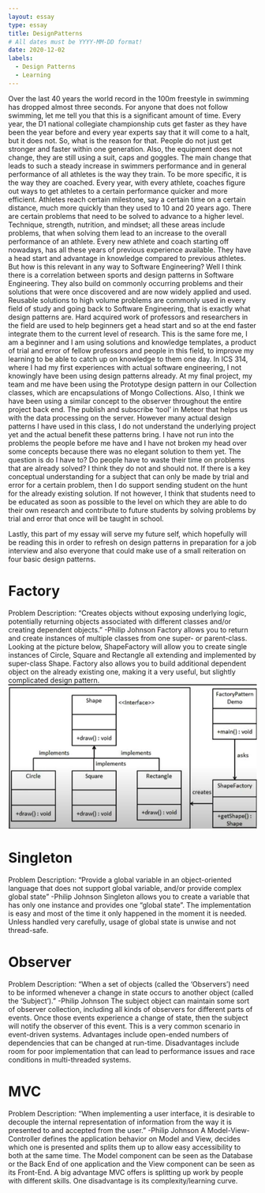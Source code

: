 ```yaml
---
layout: essay
type: essay
title: DesignPatterns
# All dates must be YYYY-MM-DD format!
date: 2020-12-02
labels:
  - Design Patterns
  - Learning
---
```

Over the last 40 years the world record in the 100m freestyle in swimming has dropped almost three seconds. For anyone that does not follow swimming, let me tell you that this is a significant amount of time. Every year, the D1 national collegiate championship cuts get faster as they have been the year before and every year experts say that it will come to a halt, but it does not. So, what is the reason for that. People do not just get stronger and faster within one generation. Also, the equipment does not change, they are still using a suit, caps and goggles.
The main change that leads to such a steady increase in swimmers performance and in general performance of all athletes is the way they train. To be more specific, it is the way they are coached. Every year, with every athlete, coaches figure out ways to get athletes to a certain performance quicker and more efficient. Athletes reach certain milestone, say a certain time on a certain distance, much more quickly than they used to 10 and 20 years ago. There are certain problems that need to be solved to advance to a higher level. Technique, strength, nutrition, and mindset; all these areas include problems, that when solving them lead to an increase to the overall performance of an athlete. Every new athlete and coach starting off nowadays, has all these years of previous experience available. They have a head start and advantage in knowledge compared to previous athletes. 
But how is this relevant in any way to Software Engineering? Well I think there is a correlation between sports and design patterns in Software Engineering. They also build on commonly occurring problems and their solutions that were once discovered and are now widely applied and used. Reusable solutions to high volume problems are commonly used in every field of study and going back to Software Engineering, that is exactly what design patterns are. 
Hard acquired work of professors and researchers in the field are used to help beginners get a head start and so at the end faster integrate them to the current level of research. This is the same fore me, I am a beginner and I am using solutions and knowledge templates, a product of trial and error of fellow professors and people in this field, to improve my learning to be able to catch up on knowledge to them one day. In ICS 314, where I had my first experiences with actual software engineering, I not knowingly have been using design patterns already. At my final project, my team and me have been using the Prototype design pattern in our Collection classes, which are encapsulations of Mongo Collections. Also, I think we have been using a similar concept to the observer throughout the entire project back end. The publish and subscribe ‘tool’ in Meteor that helps us with the data processing on the server.
However many actual design patterns I have used in this class, I do not understand the underlying project yet and the actual benefit these patterns bring. I have not run into the problems the people before me have and I have not broken my head over some concepts because there was no elegant solution to them yet. The question is do I have to? Do people have to waste their time on problems that are already solved? I think they do not and should not. If there is a key conceptual understanding for a subject that can only be made by trial and error for a certain problem, then I do support sending student on the hunt for the already existing solution. If not however, I think that students need to be educated as soon as possible to the level on which they are able to do their own research and contribute to future students by solving problems by trial and error that once will be taught in school. 

Lastly, this part of my essay will serve my future self, which hopefully will be reading this in order to refresh on design patterns in preparation for a job interview and also everyone that could make use of a small reiteration on four basic design patterns.
# Factory
Problem Description: “Creates objects without exposing underlying logic, potentially returning objects associated with different classes and/or creating dependent objects.” -Philip Johnson
Factory allows you to return and create instances of multiple classes from one super- or parent-class. Looking at the picture below, ShapeFactory will allow you to create single instances of Circle, Square and Rectangle all extending and implemented by super-class Shape. Factory also allows you to build additional dependent object on the already existing one, making it a very useful, but slightly complicated design pattern. 
![FactoryShape](/images/Factory.png)
# Singleton
Problem Description: “Provide a global variable in an object-oriented language that does not support global variable, and/or provide complex global state” -Philip Johnson
Singleton allows you to create a variable that has only one instance and provides one “global state”. The implementation is easy and most of the time it only happened in the moment it is needed. Unless handled very carefully, usage of global state is unwise and not thread-safe. 
# Observer
Problem Description: “When a set of objects (called the ‘Observers’) need to be informed whenever a change in state occurs to another object (called the ‘Subject’).” -Philip Johnson
The subject object can maintain some sort of observer collection, including all kinds of observers for different parts of events. Once those events experience a change of state, then the subject will notify the observer of this event. This is a very common scenario in event-driven systems. Advantages include open-ended numbers of dependencies that can be changed at run-time. Disadvantages include room for poor implementation that can lead to performance issues and race conditions in multi-threaded systems.    
# MVC
Problem Description: “When implementing a user interface, it is desirable to decouple the internal representation of information from the way it is presented to and accepted from the user.” -Philip Johnson
A Model-View-Controller defines the application behavior on Model and View, decides which one is presented and splits them up to allow easy accessibility to both at the same time. The Model component can be seen as the Database or the Back End of one application and the View component can be seen as its Front-End. A big advantage MVC offers is splitting up work by people with different skills. One disadvantage is its complexity/learning curve. 
